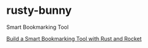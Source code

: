 # rusty-bunny
Smart Bookmarking Tool

[Build a Smart Bookmarking Tool with Rust and Rocket](https://developers.facebook.com/blog/post/2020/06/03/build-smart-bookmarking-tool-rust-rocket/)